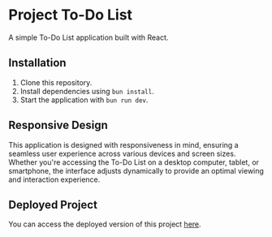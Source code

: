 # Project To-Do List

A simple To-Do List application built with React.

## Installation

1. Clone this repository.
2. Install dependencies using `bun install`.
3. Start the application with `bun run dev`.

## Responsive Design

This application is designed with responsiveness in mind, ensuring a seamless user experience across various devices and screen sizes. Whether you're accessing the To-Do List on a desktop computer, tablet, or smartphone, the interface adjusts dynamically to provide an optimal viewing and interaction experience.

## Deployed Project

You can access the deployed version of this project [here]([https://example.com](https://benill0.github.io/to-do-list/)).



